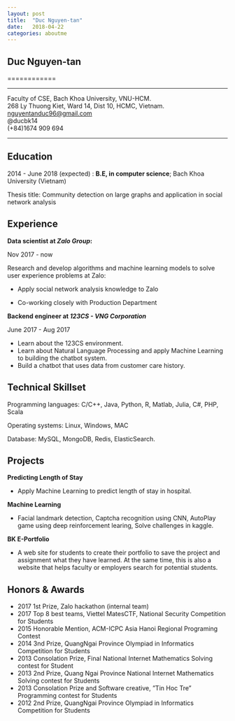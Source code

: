 ```yaml
---
layout: post
title:  "Duc Nguyen-tan"
date:   2018-04-22
categories: aboutme
---
```



## Duc Nguyen-tan
============

-------------------    
Faculty of CSE, Bach Khoa University, VNU-HCM.  
268 Ly Thuong Kiet, Ward 14, Dist 10, HCMC, Vietnam.
nguyentanduc96@gmail.com  
@ducbk14  
(+84)1674 909 694

----------------------------


Education
---------
2014 - June 2018 (expected) :   **B.E, in computer science**; Bach Khoa University (Vietnam)

Thesis title: Community detection on large graphs and application in social network analysis


Experience
----------

**Data scientist at _Zalo Group_:**

Nov 2017 - now

Research and develop algorithms and machine learning models to solve user experience problems at Zalo:

* Apply social network analysis knowledge to Zalo

* Co-working closely with Production Department

**Backend engineer at _123CS - VNG Corporation_**

June 2017 - Aug 2017

* Learn about the 123CS environment.
* Learn about Natural Language Processing and apply Machine Learning to building the chatbot system.
* Build a chatbot that uses data from customer care history.


Technical Skillset
--------------------

Programming languages: C/C++, Java, Python, R, Matlab, Julia, C#, PHP, Scala

Operating systems: Linux, Windows, MAC

Database: MySQL, MongoDB, Redis, ElasticSearch.

Projects
--------------------

**Predicting Length of Stay**

 * Apply Machine Learning to predict length of stay in hospital.

**Machine Learning**
* Facial landmark detection, Captcha recognition using CNN, AutoPlay game using deep reinforcement learing, Solve challenges in kaggle.

**BK E-Portfolio**

 * A web site for students to create their portfolio to save the project and assignment what they have learned. At the same time, this is also a website that helps faculty or employers search for potential students.

Honors & Awards
--------------------
* 2017 1st Prize, Zalo hackathon (internal team)
* 2017 Top 8 best teams, Viettel MatesCTF, National Security Competition for Students
* 2015 Honorable Mention, ACM-ICPC Asia Hanoi Regional Programing Contest
* 2014 3nd Prize, QuangNgai Province Olympiad in Informatics Competition for Students
* 2013 Consolation Prize, Final National Internet Mathematics Solving contest for Student
* 2013 2nd Prize, Quang Ngai Province National Internet Mathematics Solving contest for Students
* 2013 Consolation Prize and Software creative, ”Tin Hoc Tre” Programming contest for Students
* 2012 2nd Prize, QuangNgai Province Olympiad in Informatics Competition for Students
